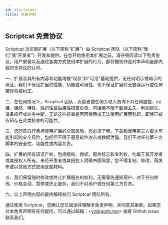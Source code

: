 ```yaml
---
id: disclaimer
title: 免责声明
---
```


## Scriptcat 免责协议

Scriptcat 浏览器扩展（以下简称“扩展”）由 Scriptcat 团队（以下简称“我们”或“开发者”）开发和提供。在您开始使用本扩展之前，请仔细阅读以下免责协议。用户安装以及通过各类⽅式使用本扩展的⾏为，都将被视作是对本声明全部内容的⽆异议的认可。

一、扩展及其所有内容和功能均按“现状”和“可用”基础提供，无任何明示或暗示的保证。我们不保证扩展的性能、功能或可用性，也不保证扩展将无错误运行或任何错误将被纠正。

二、在任何情况下，Scriptcat 团队、贡献者或任何关联人员均不对任何直接、间接、偶然、特殊、惩罚性或后果性损害负责，包括但不限于数据丢失、利润损失、设备损坏或业务中断，无论这些损害是否因使用或无法使用扩展而引起，即使已被告知存在此类损害的可能性。

三、您同意自行承担使用扩展的全部风险。您必须了解，下载和使用第三方脚本可能引起的安全风险，包括但不限于恶意软件攻击或数据泄露。我们不对任何第三方脚本的安全性、功能性或内容负责。

四、扩展的所有知识产权，包括版权、商标、服务标志和专利权，均属于其开发者或其授权人所有。未经开发者或其授权人明确书面同意，您不得复制、修改、再发布或以其他方式使用这些材料。

五、我们保留随时修改或终止扩展服务的权利，无需事先通知用户。对于任何修改、价格变动、暂停或终止服务，我们不对用户或任何第三方负责。

六、以上声明内容的最终解释权归 Scriptcat 团队所有。

通过使用 Scriptcat，您确认您已阅读并理解本免责声明，并同意其条款。如果您对本免责声明有任何疑问，可以通过邮箱：\<yz@ggnb.top\> 或者 Github issue 联系我们。
